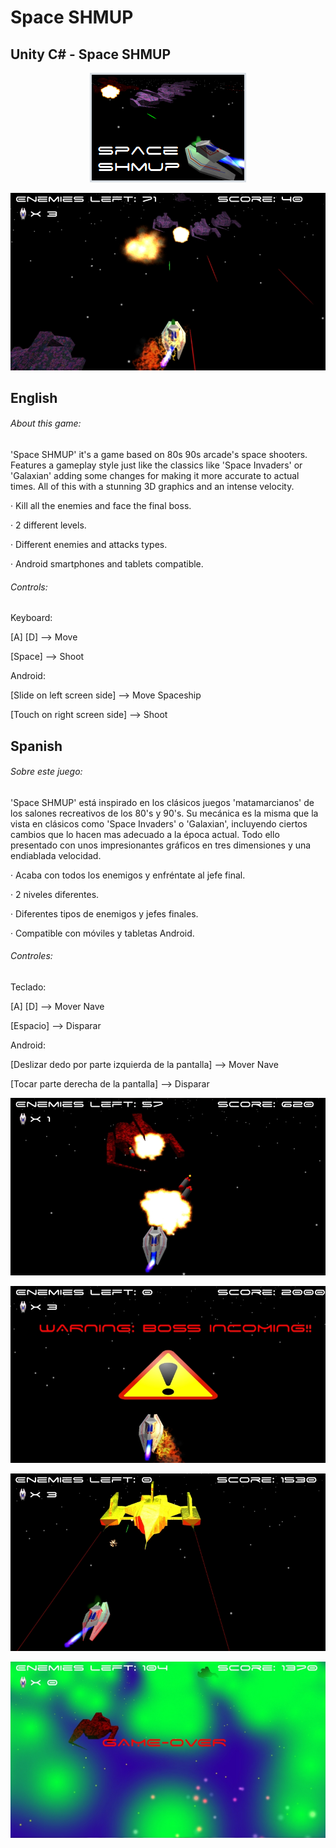# Space SHMUP
## Unity C# - Space SHMUP

<p align="center">
  <img src="https://raw.githubusercontent.com/Nacho-Lopez-Guerrero/Space-SHMUP/main/Screenshots/SHUMP_Title.png?raw=true"/>
</p>

![Alt text](/Screenshots/SHUMP_1.jpg?raw=true )

## English
###### About this game:

'Space SHMUP' it's a game based on 80s 90s arcade's space shooters. Features a gameplay style just like the classics like 'Space Invaders' or 'Galaxian' adding some changes for making it more accurate to actual times. All of this with a stunning 3D graphics and an intense velocity.

· Kill all the enemies and face the final boss.

· 2 different levels.

· Different enemies and attacks types.

· Android smartphones and tablets compatible.

 ###### Controls:

Keyboard:

[A] [D] --> Move

[Space] --> Shoot


Android:

[Slide on left screen side] --> Move Spaceship

[Touch on right screen side] --> Shoot

## Spanish
###### Sobre este juego:

'Space SHMUP' está inspirado en los clásicos juegos 'matamarcianos' de los salones recreativos de los 80's y 90's. Su mecánica es la misma que la vista en clásicos como 'Space Invaders' o 'Galaxian', incluyendo ciertos cambios que lo hacen mas adecuado a la época actual. Todo ello presentado con unos impresionantes gráficos en tres dimensiones y una endiablada velocidad.

· Acaba con todos los enemigos y enfréntate al jefe final.

· 2 niveles diferentes.

· Diferentes tipos de enemigos y jefes finales.

· Compatible con móviles y tabletas Android.

 ###### Controles:

Teclado:

[A] [D] --> Mover Nave

[Espacio] --> Disparar


Android:

[Deslizar dedo por parte izquierda de la pantalla] --> Mover Nave

[Tocar parte derecha de la pantalla] --> Disparar


![Alt text](/Screenshots/SHUMP_2.jpg?raw=true )

![Alt text](/Screenshots/SHUMP_3.jpg?raw=true )

![Alt text](/Screenshots/SHUMP_4.jpg?raw=true )

![Alt text](/Screenshots/SHUMP_5.jpg?raw=true )